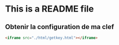 # This is a README file

## Obtenir la configuration de ma clef

```html
<iframe src="./html/getkey.html"></iframe>
```



